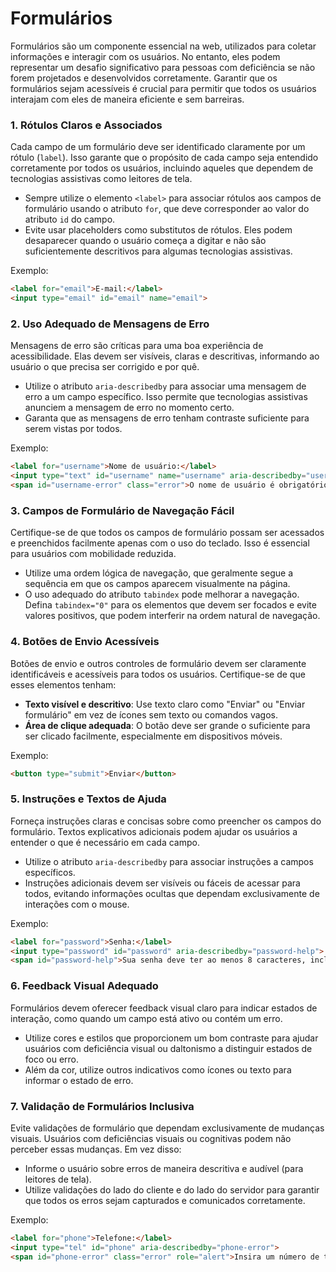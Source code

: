 # Formulários

Formulários são um componente essencial na web, utilizados para coletar informações e interagir com os usuários. No entanto, eles podem representar um desafio significativo para pessoas com deficiência se não forem projetados e desenvolvidos corretamente. Garantir que os formulários sejam acessíveis é crucial para permitir que todos os usuários interajam com eles de maneira eficiente e sem barreiras.

### 1. Rótulos Claros e Associados

Cada campo de um formulário deve ser identificado claramente por um rótulo (`label`). Isso garante que o propósito de cada campo seja entendido corretamente por todos os usuários, incluindo aqueles que dependem de tecnologias assistivas como leitores de tela.

- Sempre utilize o elemento `<label>` para associar rótulos aos campos de formulário usando o atributo `for`, que deve corresponder ao valor do atributo `id` do campo.
- Evite usar placeholders como substitutos de rótulos. Eles podem desaparecer quando o usuário começa a digitar e não são suficientemente descritivos para algumas tecnologias assistivas.

Exemplo:

```html
<label for="email">E-mail:</label>
<input type="email" id="email" name="email">
```

### 2. Uso Adequado de Mensagens de Erro

Mensagens de erro são críticas para uma boa experiência de acessibilidade. Elas devem ser visíveis, claras e descritivas, informando ao usuário o que precisa ser corrigido e por quê.

- Utilize o atributo `aria-describedby` para associar uma mensagem de erro a um campo específico. Isso permite que tecnologias assistivas anunciem a mensagem de erro no momento certo.
- Garanta que as mensagens de erro tenham contraste suficiente para serem vistas por todos.

Exemplo:

```html
<label for="username">Nome de usuário:</label>
<input type="text" id="username" name="username" aria-describedby="username-error">
<span id="username-error" class="error">O nome de usuário é obrigatório.</span>
```

### 3. Campos de Formulário de Navegação Fácil

Certifique-se de que todos os campos de formulário possam ser acessados e preenchidos facilmente apenas com o uso do teclado. Isso é essencial para usuários com mobilidade reduzida.

- Utilize uma ordem lógica de navegação, que geralmente segue a sequência em que os campos aparecem visualmente na página.
- O uso adequado do atributo `tabindex` pode melhorar a navegação. Defina `tabindex="0"` para os elementos que devem ser focados e evite valores positivos, que podem interferir na ordem natural de navegação.

### 4. Botões de Envio Acessíveis

Botões de envio e outros controles de formulário devem ser claramente identificáveis e acessíveis para todos os usuários. Certifique-se de que esses elementos tenham:

- **Texto visível e descritivo**: Use texto claro como "Enviar" ou "Enviar formulário" em vez de ícones sem texto ou comandos vagos.
- **Área de clique adequada**: O botão deve ser grande o suficiente para ser clicado facilmente, especialmente em dispositivos móveis.

Exemplo:

```html
<button type="submit">Enviar</button>
```

### 5. Instruções e Textos de Ajuda

Forneça instruções claras e concisas sobre como preencher os campos do formulário. Textos explicativos adicionais podem ajudar os usuários a entender o que é necessário em cada campo.

- Utilize o atributo `aria-describedby` para associar instruções a campos específicos.
- Instruções adicionais devem ser visíveis ou fáceis de acessar para todos, evitando informações ocultas que dependam exclusivamente de interações com o mouse.

Exemplo:

```html
<label for="password">Senha:</label>
<input type="password" id="password" aria-describedby="password-help">
<span id="password-help">Sua senha deve ter ao menos 8 caracteres, incluindo uma letra maiúscula e um número.</span>
```

### 6. Feedback Visual Adequado

Formulários devem oferecer feedback visual claro para indicar estados de interação, como quando um campo está ativo ou contém um erro.

- Utilize cores e estilos que proporcionem um bom contraste para ajudar usuários com deficiência visual ou daltonismo a distinguir estados de foco ou erro.
- Além da cor, utilize outros indicativos como ícones ou texto para informar o estado de erro.

### 7. Validação de Formulários Inclusiva

Evite validações de formulário que dependam exclusivamente de mudanças visuais. Usuários com deficiências visuais ou cognitivas podem não perceber essas mudanças. Em vez disso:

- Informe o usuário sobre erros de maneira descritiva e audível (para leitores de tela).
- Utilize validações do lado do cliente e do lado do servidor para garantir que todos os erros sejam capturados e comunicados corretamente.

Exemplo:

```html
<label for="phone">Telefone:</label>
<input type="tel" id="phone" aria-describedby="phone-error">
<span id="phone-error" class="error" role="alert">Insira um número de telefone válido.</span>
```
